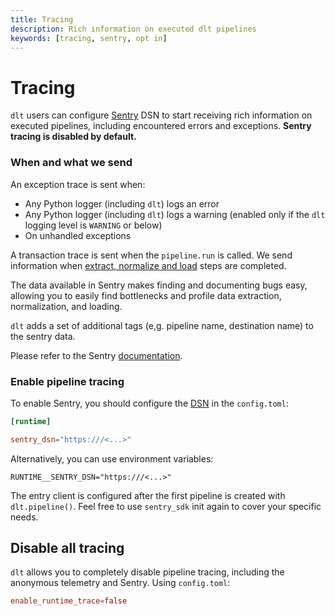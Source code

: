 ```yaml
---
title: Tracing
description: Rich information on executed dlt pipelines
keywords: [tracing, sentry, opt in]
---
```


# Tracing

`dlt` users can configure [Sentry](https://sentry.io) DSN to start receiving rich information on executed pipelines, including encountered errors and exceptions. **Sentry tracing is disabled by default.**

### When and what we send

An exception trace is sent when:
* Any Python logger (including `dlt`) logs an error
* Any Python logger (including `dlt`) logs a warning (enabled only if the `dlt` logging level is `WARNING` or below)
* On unhandled exceptions

A transaction trace is sent when the `pipeline.run` is called. We send information when [extract, normalize and load](how-dlt-works) steps are completed.

The data available in Sentry makes finding and documenting bugs easy, allowing you to easily find bottlenecks and profile data extraction, normalization, and loading.

`dlt` adds a set of additional tags (e,g. pipeline name, destination name) to the sentry data.

Please refer to the Sentry [documentation](https://docs.sentry.io/platforms/python/data-collected/).

### Enable pipeline tracing

To enable Sentry, you should configure the [DSN](https://docs.sentry.io/product/sentry-basics/dsn-explainer/) in the `config.toml`:
```toml
[runtime]

sentry_dsn="https:///<...>"
```

Alternatively, you can use environment variables:

```shell
RUNTIME__SENTRY_DSN="https:///<...>"
```

The entry client is configured after the first pipeline is created with `dlt.pipeline()`. Feel free to use `sentry_sdk` init again to cover your specific needs.

## Disable all tracing

`dlt` allows you to completely disable pipeline tracing, including the anonymous telemetry and Sentry. Using `config.toml`:

```toml
enable_runtime_trace=false
```
